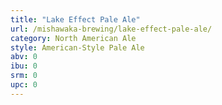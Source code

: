 ```yaml
---
title: "Lake Effect Pale Ale"
url: /mishawaka-brewing/lake-effect-pale-ale/
category: North American Ale
style: American-Style Pale Ale
abv: 0
ibu: 0
srm: 0
upc: 0
---
```


